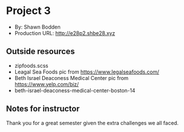 # Project 3
+ By: Shawn Bodden
+ Production URL: <http://e28p2.shbe28.xyz>

## Outside resources
+ zipfoods.scss 
+ Leagal Sea Foods pic from https://www.legalseafoods.com/ 
+ Beth Israel Deaconess Medical Center pic from https://www.yelp.com/biz/
+ beth-israel-deaconess-medical-center-boston-14

## Notes for instructor
Thank you for a great semester given the extra challenges we all faced. 
